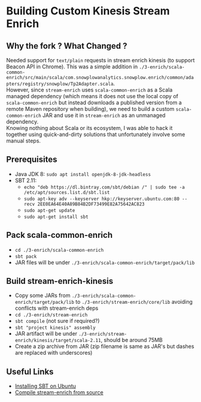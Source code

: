 # Building Custom Kinesis Stream Enrich

## Why the fork ? What Changed ?

Needed support for `text/plain` requests in stream enrich kinesis (to support Beacon API in Chrome).
This was a simple addition in `./3-enrich/scala-common-enrich/src/main/scala/com.snowplowanalytics.snowplow.enrich/common/adapters/registry/snowplow/Tp2Adapter.scala`.  
However, since `stream-enrich` uses `scala-common-enrich` as a Scala managed dependency (which means it does not use the local copy of `scala-common-enrich` but instead downloads a published version from a remote Maven repository when building), we need to build a custom `scala-common-enrich` JAR and use it in `stream-enrich` as an unmanaged dependency.  
Knowing nothing about Scala or its ecosystem, I was able to hack it together using quick-and-dirty solutions that unfortunately involve some manual steps.

## Prerequisites

- Java JDK 8: `sudo apt install openjdk-8-jdk-headless`
- SBT 2.11:
    + `echo "deb https://dl.bintray.com/sbt/debian /" | sudo tee -a /etc/apt/sources.list.d/sbt.list`
    + `sudo apt-key adv --keyserver hkp://keyserver.ubuntu.com:80 --recv 2EE0EA64E40A89B84B2DF73499E82A75642AC823`
    + `sudo apt-get update`
    + `sudo apt-get install sbt`

## Pack scala-common-enrich

- `cd ./3-enrich/scala-common-enrich`
- `sbt pack`
- JAR files will be under `./3-enrich/scala-common-enrich/target/pack/lib`

## Build stream-enrich-kinesis

- Copy some JARs from `./3-enrich/scala-common-enrich/target/pack/lib` to `./3-enrich/stream-enrich/core/lib` avoiding conflicts with stream-enrich deps
- `cd ./3-enrich/stream-enrich`
- `sbt compile` (not sure if required?)
- `sbt "project kinesis" assembly`
- JAR artifact will be under `./3-enrich/stream-enrich/kinesis/target/scala-2.11`, should be around 75MB
- Create a zip archive from JAR (zip filename is same as JAR's but dashes are replaced with underscores)

## Useful Links

- [Installing SBT on Ubuntu](https://www.scala-sbt.org/1.x/docs/Installing-sbt-on-Linux.html)
- [Compile stream-enrich from source](https://github.com/snowplow/snowplow/wiki/Install-Stream-Enrich#22-compile-from-source)
